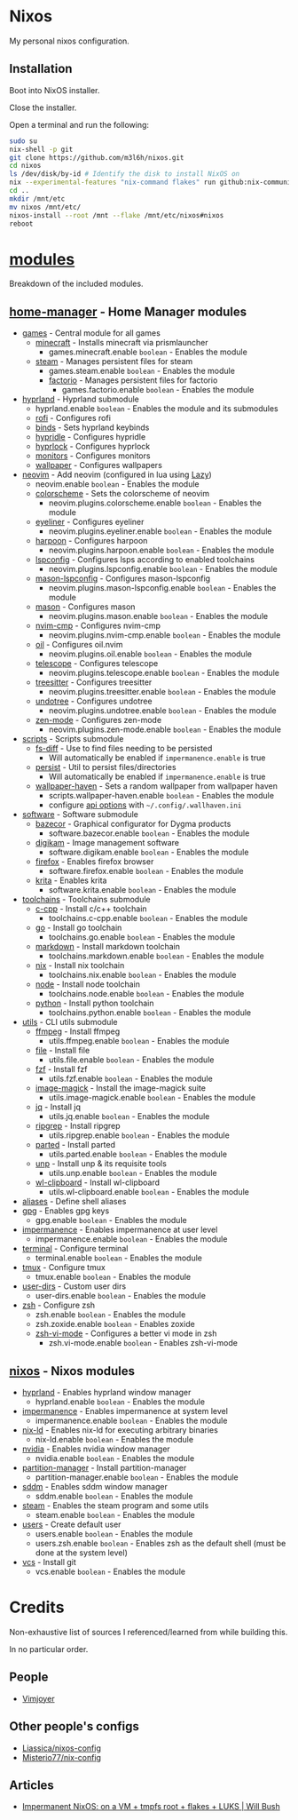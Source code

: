 # Nixos

My personal nixos configuration.

## Installation

Boot into NixOS installer.

Close the installer.

Open a terminal and run the following:

```sh
sudo su
nix-shell -p git
git clone https://github.com/m3l6h/nixos.git
cd nixos
ls /dev/disk/by-id # Identify the disk to install NixOS on
nix --experimental-features "nix-command flakes" run github:nix-community/disko -- --mode disko ./disko.nix --arg device '"/dev/disk/by-id/<disk from previous step>"'
cd ..
mkdir /mnt/etc
mv nixos /mnt/etc/
nixos-install --root /mnt --flake /mnt/etc/nixos#nixos
reboot
```

# [modules](/modules)

Breakdown of the included modules.

## [home-manager](/modules/home-manager) - Home Manager modules

- [games](/modules/home-manager/games) - Central module for all games
  - [minecraft](/modules/home-manager/games/minecraft.nix) - Installs minecraft via prismlauncher
    - games.minecraft.enable `boolean` - Enables the module
  - [steam](/modules/home-manager/games/steam) - Manages persistent files for steam
    - games.steam.enable `boolean` - Enables the module
    - [factorio](/modules/home-manager/games/steam/factorio.nix) - Manages persistent files for factorio
      - games.factorio.enable `boolean` - Enables the module
- [hyprland](/modules/home-manager/hyprland) - Hyprland submodule
  - hyprland.enable `boolean` - Enables the module and its submodules
  - [rofi](/modules/home-manager/hyprland/rofi) - Configures rofi
  - [binds](/modules/home-manager/hyprland/binds.nix) - Sets hyprland keybinds
  - [hypridle](/modules/home-manager/hyprland/hypridle.nix) - Configures hypridle
  - [hyprlock](/modules/home-manager/hyprland/hyprlock.nix) - Configures hyprlock
  - [monitors](/modules/home-manager/hyprland/monitors.nix) - Configures monitors
  - [wallpaper](/modules/home-manager/hyprland/wallpaper.nix) - Configures wallpapers
- [neovim](/modules/home-manager/neovim) - Add neovim (configured in lua using [Lazy](https://github.com/folke/lazy.nvim))
    - neovim.enable `boolean` - Enables the module
  - [colorscheme](/modules/home-manager/neovim/plugins/colorscheme.nix) - Sets the colorscheme of neovim
    - neovim.plugins.colorscheme.enable `boolean` - Enables the module
  - [eyeliner](/modules/home-manager/neovim/plugins/eyeliner.nix) - Configures eyeliner
    - neovim.plugins.eyeliner.enable `boolean` - Enables the module
  - [harpoon](/modules/home-manager/neovim/plugins/harpoon.nix) - Configures harpoon
    - neovim.plugins.harpoon.enable `boolean` - Enables the module
  - [lspconfig](/modules/home-manager/neovim/plugins/lspconfig.nix) - Configures lsps according to enabled toolchains
    - neovim.plugins.lspconfig.enable `boolean` - Enables the module
  - [mason-lspconfig](/modules/home-manager/neovim/plugins/mason-lspconfig.nix) - Configures mason-lspconfig
    - neovim.plugins.mason-lspconfig.enable `boolean` - Enables the module
  - [mason](/modules/home-manager/neovim/plugins/mason.nix) - Configures mason
    - neovim.plugins.mason.enable `boolean` - Enables the module
  - [nvim-cmp](/modules/home-manager/neovim/plugins/nvim-cmp.nix) - Configures nvim-cmp
    - neovim.plugins.nvim-cmp.enable `boolean` - Enables the module
  - [oil](/modules/home-manager/neovim/plugins/oil.nix) - Configures oil.nvim
    - neovim.plugins.oil.enable `boolean` - Enables the module
  - [telescope](/modules/home-manager/neovim/plugins/telescope.nix) - Configures telescope
    - neovim.plugins.telescope.enable `boolean` - Enables the module
  - [treesitter](/modules/home-manager/neovim/plugins/treesitter.nix) - Configures treesitter
    - neovim.plugins.treesitter.enable `boolean` - Enables the module
  - [undotree](/modules/home-manager/neovim/plugins/undotree.nix) - Configures undotree
    - neovim.plugins.undotree.enable `boolean` - Enables the module
  - [zen-mode](/modules/home-manager/neovim/plugins/zen-mode.nix) - Configures zen-mode
    - neovim.plugins.zen-mode.enable `boolean` - Enables the module
- [scripts](/modules/home-manager/scripts) - Scripts submodule
  - [fs-diff](/modules/home-manager/scripts/fs-diff.nix) - Use to find files needing to be persisted
    - Will automatically be enabled if `impermanence.enable` is true
  - [persist](/modules/home-manager/scripts/persist.nix) - Util to persist files/directories
    - Will automatically be enabled if `impermanence.enable` is true
  - [wallpaper-haven](/modules/home-manager/scripts/wallpaper-haven.nix) - Sets a random wallpaper from wallpaper haven
    - scripts.wallpaper-haven.enable `boolean` - Enables the module
    - configure [api options](https://wallhaven.cc/help/api) with `~/.config/.wallhaven.ini`
- [software](/modules/home-manager/software) - Software submodule
  - [bazecor](/modules/home-manager/software/bazecor.nix) - Graphical configurator for Dygma products
    - software.bazecor.enable `boolean` - Enables the module
  - [digikam](/modules/home-manager/software/digikam) - Image management software
    - software.digikam.enable `boolean` - Enables the module
  - [firefox](/modules/home-manager/software/firefox.nix) - Enables firefox browser
    - software.firefox.enable `boolean` - Enables the module
  - [krita](/modules/home-manager/software/krita.nix) - Enables krita
    - software.krita.enable `boolean` - Enables the module
- [toolchains](/modules/home-manager/toolchains) - Toolchains submodule
  - [c-cpp](/modules/home-manager/toolchains/c-cpp.nix) - Install c/c++ toolchain
    - toolchains.c-cpp.enable `boolean` - Enables the module
  - [go](/modules/home-manager/toolchains/go.nix) - Install go toolchain
    - toolchains.go.enable `boolean` - Enables the module
  - [markdown](/modules/home-manager/toolchains/markdown.nix) - Install markdown toolchain
    - toolchains.markdown.enable `boolean` - Enables the module
  - [nix](/modules/home-manager/toolchains/nix.nix) - Install nix toolchain
    - toolchains.nix.enable `boolean` - Enables the module
  - [node](/modules/home-manager/toolchains/node.nix) - Install node toolchain
    - toolchains.node.enable `boolean` - Enables the module
  - [python](/modules/home-manager/toolchains/python.nix) - Install python toolchain
    - toolchains.python.enable `boolean` - Enables the module
- [utils](/modules/home-manager/utils) - CLI utils submodule
  - [ffmpeg](/modules/home-manager/utils/ffmpeg.nix) - Install ffmpeg
    - utils.ffmpeg.enable `boolean` - Enables the module
  - [file](/modules/home-manager/utils/file.nix) - Install file
    - utils.file.enable `boolean` - Enables the module
  - [fzf](/modules/home-manager/utils/fzf.nix) - Install fzf
    - utils.fzf.enable `boolean` - Enables the module
  - [image-magick](/modules/home-manager/utils/image-magick.nix) - Install the image-magick suite
    - utils.image-magick.enable `boolean` - Enables the module
  - [jq](/modules/home-manager/utils/jq.nix) - Install jq
    - utils.jq.enable `boolean` - Enables the module
  - [ripgrep](/modules/home-manager/utils/ripgrep.nix) - Install ripgrep
    - utils.ripgrep.enable `boolean` - Enables the module
  - [parted](/modules/home-manager/utils/parted.nix) - Install parted
    - utils.parted.enable `boolean` - Enables the module
  - [unp](/modules/home-manager/utils/unp.nix) - Install unp & its requisite tools
    - utils.unp.enable `boolean` - Enables the module
  - [wl-clipboard](/modules/home-manager/utils/wl-clipboard.nix) - Install wl-clipboard
    - utils.wl-clipboard.enable `boolean` - Enables the module
- [aliases](/modules/home-manager/aliases.nix) - Define shell aliases
- [gpg](/modules/home-manager/gpg.nix) - Enables gpg keys
  - gpg.enable `boolean` - Enables the module
- [impermanence](/modules/home-manager/impermanence.nix) - Enables impermanence at user level
  - impermanence.enable `boolean` - Enables the module
- [terminal](/modules/home-manager/terminal.nix) - Configure terminal
  - terminal.enable `boolean` - Enables the module
- [tmux](/modules/home-manager/tmux.nix) - Configure tmux
  - tmux.enable `boolean` - Enables the module
- [user-dirs](/modules/home-manager/user-dirs.nix) - Custom user dirs
  - user-dirs.enable `boolean` - Enables the module
- [zsh](/modules/home-manager/zsh/default.nix) - Configure zsh
  - zsh.enable `boolean` - Enables the module
  - zsh.zoxide.enable `boolean` - Enables zoxide
  - [zsh-vi-mode](/modules/home-manager/zsh/zsh-vi-mode.nix) - Configures a better vi mode in zsh
    - zsh.vi-mode.enable `boolean` - Enables zsh-vi-mode

## [nixos](/modules/nixos) - Nixos modules

- [hyprland](/modules/nixos/hyprland.nix) - Enables hyprland window manager
  - hyprland.enable `boolean` - Enables the module
- [impermanence](/modules/nixos/impermanence.nix) - Enables impermanence at system level
  - impermanence.enable `boolean` - Enables the module
- [nix-ld](/modules/nixos/nix-ld.nix) - Enables nix-ld for executing arbitrary binaries
  - nix-ld.enable `boolean` - Enables the module
- [nvidia](/modules/nixos/nvidia.nix) - Enables nvidia window manager
  - nvidia.enable `boolean` - Enables the module
- [partition-manager](/modules/nixos/partition-manager.nix) - Install partition-manager
  - partition-manager.enable `boolean` - Enables the module
- [sddm](/modules/nixos/sddm.nix) - Enables sddm window manager
  - sddm.enable `boolean` - Enables the module
- [steam](/modules/nixos/steam.nix) - Enables the steam program and some utils
  - steam.enable `boolean` - Enables the module
- [users](/modules/nixos/users.nix) - Create default user
  - users.enable `boolean` - Enables the module
  - users.zsh.enable `boolean` - Enables zsh as the default shell (must be done at the system level)
- [vcs](/modules/nixos/vcs.nix) - Install git
  - vcs.enable `boolean` - Enables the module

# Credits

Non-exhaustive list of sources I referenced/learned from while building this.

In no particular order.

## People

- [Vimjoyer](https://www.youtube.com/@vimjoyer)

## Other people's configs

- [Liassica/nixos-config](https://codeberg.org/Liassica/nixos-config)
- [Misterio77/nix-config](https://github.com/Misterio77/nix-config)

## Articles

- [Impermanent NixOS: on a VM + tmpfs root + flakes + LUKS | Will Bush](https://willbush.dev/blog/impermanent-nixos/)

